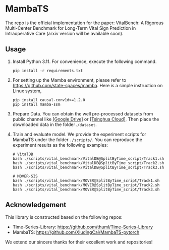 # MambaTS

The repo is the official implementation for the paper: VitalBench: A Rigorous Multi-Center Benchmark for Long-Term Vital Sign Prediction in Intraoperative Care (arxiv version will be available soon).

## Usage

1. Install Python 3.11. For convenience, execute the following command.

    ```
    pip install -r requirements.txt
    ```

2. For setting up the Mamba environment, please refer to https://github.com/state-spaces/mamba. Here is a simple instruction on Linux system,

    ```
    pip install causal-conv1d>=1.2.0
    pip install mamba-ssm
    ```

3. Prepare Data. You can obtain the well pre-processed datasets from public channel like [[Google Drive]](https://drive.google.com/drive/folders/13Cg1KYOlzM5C7K8gK8NfC-F3EYxkM3D2?usp=sharing) or [[Tsinghua Cloud]](https://cloud.tsinghua.edu.cn/f/2ea5ca3d621e4e5ba36a/), Then place the downloaded data in the folder`./dataset`. 

4. Train and evaluate model. We provide the experiment scripts for MambaTS under the folder `./scripts/`. You can reproduce the experiment results as the following examples:

    ```
    # VitalDB
    bash ./scripts/vital_benchmark/VitalDB@SplitByTime_script/Track1.sh
    bash ./scripts/vital_benchmark/VitalDB@SplitByTime_script/Track2.sh
    bash ./scripts/vital_benchmark/VitalDB@SplitByTime_script/Track3.sh
   
    # MOVER-SIS
    bash ./scripts/vital_benchmark/MOVER@SplitByTime_script/Track1.sh
    bash ./scripts/vital_benchmark/MOVER@SplitByTime_script/Track2.sh
    bash ./scripts/vital_benchmark/MOVER@SplitByTime_script/Track3.sh
    ```

## Acknowledgement

This library is constructed based on the following repos:

- Time-Series-Library: https://github.com/thuml/Time-Series-Library
- MambaTS: https://github.com/XiudingCai/MambaTS-pytorch

We extend our sincere thanks for their excellent work and repositories!

```
